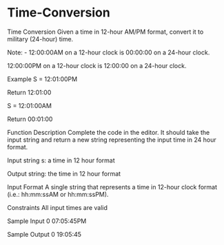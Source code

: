 # Time-Conversion

Time Conversion
Given a time in 12-hour AM/PM format, convert it to military (24-hour) time.

Note: -
12:00:00AM on a 12-hour clock is 00:00:00 on a 24-hour clock.

12:00:00PM on a 12-hour clock is 12:00:00 on a 24-hour clock.

Example
S = 12:01:00PM

Return 12:01:00

S = 12:01:00AM

Return 00:01:00

Function Description
Complete the code in the editor. It should take the input string and return a new string representing the input time in 24 hour format.

Input
string s: a time in 12 hour format

Output
string: the time in 12 hour format

Input Format
A single string that represents a time in 12-hour clock format (i.e.: hh:mm:ssAM or hh:mm:ssPM).

Constraints
All input times are valid

Sample Input 0
07:05:45PM

Sample Output 0
19:05:45
